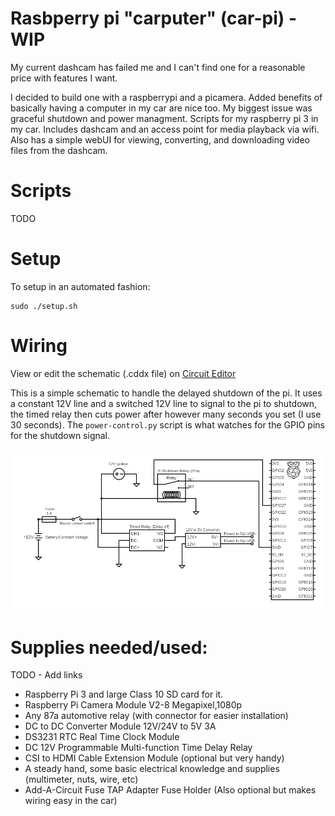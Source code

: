 # Rasbperry pi "carputer" (car-pi) - WIP
My current dashcam has failed me and I can't find one for a reasonable price with features I want.

I decided to build one with a raspberrypi and a picamera. Added benefits of basically having a computer in my car are nice too.
My biggest issue was graceful shutdown and power managment.
Scripts for my raspberry pi 3 in my car. Includes dashcam and an access point for media playback via wifi.
Also has a simple webUI for viewing, converting, and downloading video files from the dashcam.

# Scripts
TODO

# Setup
To setup in an automated fashion:
```
sudo ./setup.sh
```

# Wiring
View or edit the schematic (.cddx file) on [Circuit Editor](https://www.circuit-diagram.org/)

This is a simple schematic to handle the delayed shutdown of the pi. It uses a constant 12V line and a switched 12V line to signal to the pi to shutdown, the timed relay then cuts power after however many seconds you set (I use 30 seconds). The `power-control.py` script is what watches for the GPIO pins for the shutdown signal.

![alt text](https://raw.githubusercontent.com/mjohnmadison/car-pi/master/circuit.png)

# Supplies needed/used:
TODO - Add links
* Raspberry Pi 3 and large Class 10 SD card for it.
* Raspberry Pi Camera Module V2-8 Megapixel,1080p
* Any 87a automotive relay (with connector for easier installation)
* DC to DC Converter Module 12V/24V to 5V 3A
* DS3231 RTC Real Time Clock Module
* DC 12V Programmable Multi-function Time Delay Relay
* CSI to HDMI Cable Extension Module (optional but very handy)
* A steady hand, some basic electrical knowledge and supplies (multimeter, nuts, wire, etc)
* Add-A-Circuit Fuse TAP Adapter Fuse Holder (Also optional but makes wiring easy in the car)
 

